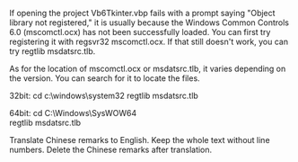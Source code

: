 If opening the project Vb6Tkinter.vbp fails with a prompt saying "Object library not registered," it is usually because the Windows Common Controls 6.0 (mscomctl.ocx) has not been successfully loaded.
You can first try registering it with regsvr32 mscomctl.ocx.
If that still doesn't work, you can try regtlib msdatsrc.tlb.

As for the location of mscomctl.ocx or msdatsrc.tlb, it varies depending on the version. You can search for it to locate the files.

32bit:
cd c:\windows\system32
regtlib msdatsrc.tlb

64bit:
cd C:\Windows\SysWOW64\
regtlib msdatsrc.tlb

Translate Chinese remarks to English.
Keep the whole text without line numbers.
Delete the Chinese remarks after translation.